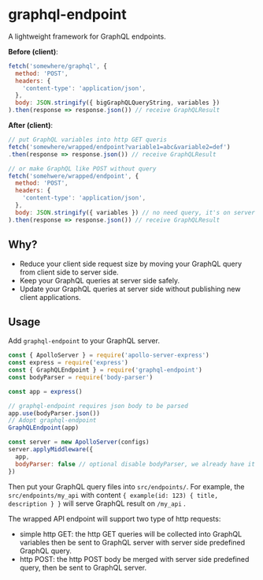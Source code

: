 # graphql-endpoint
A lightweight framework for GraphQL endpoints.

**Before (client)**:
```javascript
fetch('somewhere/graphql', {
  method: 'POST',
  headers: {
    'content-type': 'application/json',
  },
  body: JSON.stringify({ bigGraphQLQueryString, variables })
).then(response => response.json()) // receive GraphQLResult
```

**After (client)**:
```javascript
// put GraphQL variables into http GET queris
fetch('somewhere/wrapped/endpoint?variable1=abc&variable2=def')
.then(response => response.json()) // receive GraphQLResult

// or make GraphQL like POST without query
fetch('somehwere/wrapped/endpoint', {
  method: 'POST',
  headers: {
    'content-type': 'application/json',
  },
  body: JSON.stringify({ variables }) // no need query, it's on server side
).then(response => response.json()) // receive GraphQLResult
```

## Why?

* Reduce your client side request size by moving your GraphQL query from client side to server side.
* Keep your GraphQL queries at server side safely.
* Update your GraphQL queries at server side without publishing new client applications.

## Usage

Add `graphql-endpoint` to your GraphQL server.

```javascript
const { ApolloServer } = require('apollo-server-express')
const express = require('express')
const { GraphQLEndpoint } = require('graphql-endpoint')
const bodyParser = require('body-parser')

const app = express()

// graphql-endpoint requires json body to be parsed
app.use(bodyParser.json())
// Adopt graphql-endpoint
GraphQLEndpoint(app)

const server = new ApolloServer(configs)
server.applyMiddleware({
  app,
  bodyParser: false // optional disable bodyParser, we already have it
})
```

Then put your GraphQL query files into `src/endpoints/`. For example, the `src/endpoints/my_api` with content `{ example(id: 123) { title, description } }` will serve GraphQL result on `/my_api` .

The wrapped API endpoint will support two type of http requests:

* simple http GET: the http GET queries will be collected into GraphQL variables then be sent to GraphQL server with server side predefined GraphQL query.
* http POST: the http POST body be merged with server side predefined query, then be sent to GraphQL server.

